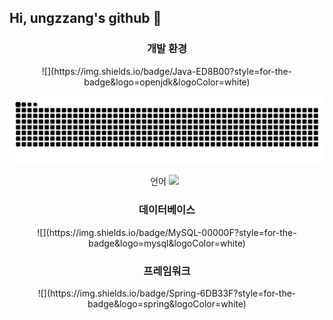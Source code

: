 ## Hi, ungzzang's github 👋

<!--
**ungzzang/ungzzang** is a ✨ _special_ ✨ repository because its `README.md` (this file) appears on your GitHub profile.

Here are some ideas to get you started:

- 🔭 I’m currently working on ...
- 🌱 I’m currently learning ...
- 👯 I’m looking to collaborate on ...
- 🤔 I’m looking for help with ...
- 💬 Ask me about ...
- 📫 How to reach me: ...
- 😄 Pronouns: ...
- ⚡ Fun fact: ...
-->
<h3 align="center">개발 환경</h3>
<div align="center">
 ![](https://img.shields.io/badge/Java-ED8B00?style=for-the-badge&logo=openjdk&logoColor=white)
<div>
 
![snake gif](https://github.com/ungzzang/ungzzang/blob/output/github-contribution-grid-snake.svg)

언어
![](https://img.shields.io/badge/Java-ED8B00?style=for-the-badge&logo=openjdk&logoColor=white) &nbsp;</br>

<h3>데이터베이스</h3>
![](https://img.shields.io/badge/MySQL-00000F?style=for-the-badge&logo=mysql&logoColor=white) 

<h3>프레임워크</h3>
![](https://img.shields.io/badge/Spring-6DB33F?style=for-the-badge&logo=spring&logoColor=white)


